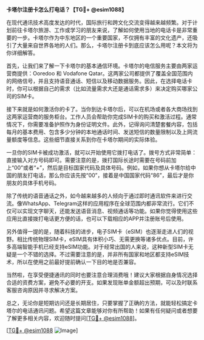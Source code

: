 **卡塔尔注册卡怎么打电话？【TG💪+ @esim1088】**

在现代通讯技术高度发达的时代，国际旅行和跨文化交流变得越来越频繁。对于计划前往卡塔尔旅游、工作或学习的朋友来说，了解如何使用当地的电话卡是非常重要的一步。卡塔尔作为中东地区的一个重要国家，不仅拥有丰富的文化遗产，还吸引了大量来自世界各地的人们。那么，卡塔尔注册卡到底应该怎么用呢？本文将为你详细解答。

首先，让我们来了解一下卡塔尔的基本通信环境。卡塔尔的电信服务主要由两家运营商提供：Ooredoo 和 Vodafone Qatar。这两家公司都提供了覆盖全国范围内的网络信号，并且支持语音通话、短信以及移动数据服务。因此，在选择电话卡时，你可以根据自己的需求（比如流量需求大还是通话需求多）来决定购买哪家公司的SIM卡。

接下来就是如何激活你的卡了。当你到达卡塔尔后，可以在机场或者各大商场找到这两家运营商的服务柜台。工作人员会帮助你完成SIM卡的购买和激活过程。通常情况下，你需要准备护照作为身份证明文件。此外，记得询问清楚套餐内容，包括每月的基本费用、包含多少分钟的本地通话时间、发送短信的数量限制以及上网流量额度等信息。这些细节直接关系到你在卡塔尔期间的实际体验。

一旦你的SIM卡被成功激活，就可以开始使用它拨打电话了。拨号方式非常简单：直接输入对方号码即可。需要注意的是，拨打国际长途时需要在号码前加上“00”或者“+”，然后是目标国家代码及具体号码。例如，如果你想从卡塔尔给中国的朋友打电话，那么你应该先按“00”，接着是中国国家代码“86”，最后才是你朋友的具体手机号码。

除了传统的语音通话之外，如今越来越多的人倾向于通过即时通讯软件来进行交流。像WhatsApp、Telegram这样的应用程序在全球范围内都非常流行。它们不仅可以实现文字聊天，还能发送语音消息、视频通话等功能。如果你觉得使用这些应用比直接拨打电话更方便的话，也可以下载相应的APP并注册账号后使用。

另外值得一提的是，随着科技的进步，电子SIM卡（eSIM）也逐渐走进人们的视野。相比传统物理SIM卡，eSIM具有体积小巧、无需更换等诸多优点。目前，许多高端智能手机已经支持eSIM功能。对于经常出国的人来说，这种新型SIM卡无疑是一个不错的选择。不过需要注意的是，并非所有国家和地区都支持eSIM技术，所以在使用之前最好提前确认一下目的地是否兼容。

当然啦，在享受便捷通讯的同时也要注意合理消费哦！建议大家根据自身情况选择合适的资费方案，避免不必要的开支。如果发现账单金额超出预期，可以及时联系客服咨询原因并寻求解决方案。

总之，无论你是短期访问还是长期居住，只要掌握了正确的方法，就能轻松搞定卡塔尔的电话通讯问题。希望这篇文章能够对你有所帮助！如果有任何疑问或者想要了解更多相关内容，欢迎随时提问[[TG💪+ @esim1088](https://t.me/s/esim1088)]。

[[TG💪+ @esim1088](https://t.me/s/esim1088) ![Image](https://i.postimg.cc/4NQfJmqS/Snipaste-2025-05-13-00-14-12.png)]